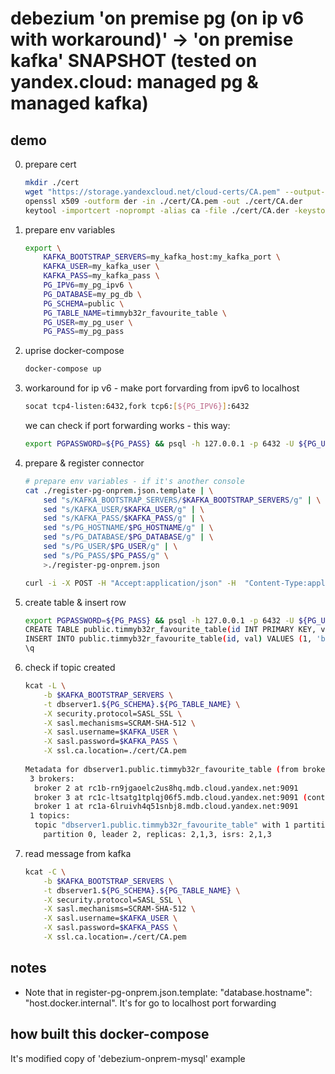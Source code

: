 # debezium 'on premise pg (on ip v6 with workaround)' -> 'on premise kafka' SNAPSHOT (tested on yandex.cloud: managed pg & managed kafka)

## demo

0) prepare cert
    ```sh
    mkdir ./cert
    wget "https://storage.yandexcloud.net/cloud-certs/CA.pem" --output-document ./cert/CA.pem
    openssl x509 -outform der -in ./cert/CA.pem -out ./cert/CA.der
    keytool -importcert -noprompt -alias ca -file ./cert/CA.der -keystore ./cert/CA.p12 -storepass STOREPASSW0RD
    ```

1) prepare env variables
    ```sh
    export \
        KAFKA_BOOTSTRAP_SERVERS=my_kafka_host:my_kafka_port \
        KAFKA_USER=my_kafka_user \
        KAFKA_PASS=my_kafka_pass \
        PG_IPV6=my_pg_ipv6 \
        PG_DATABASE=my_pg_db \
        PG_SCHEMA=public \
        PG_TABLE_NAME=timmyb32r_favourite_table \
        PG_USER=my_pg_user \
        PG_PASS=my_pg_pass
    ```

2) uprise docker-compose
    ```sh
    docker-compose up
    ```

3) workaround for ip v6 - make port forvarding from ipv6 to localhost
    ```sh
    socat tcp4-listen:6432,fork tcp6:[${PG_IPV6}]:6432
    ```
    
    we can check if port forwarding works - this way:
    ```sh
    export PGPASSWORD=${PG_PASS} && psql -h 127.0.0.1 -p 6432 -U ${PG_USER} -d ${PG_DATABASE}
    ```

4) prepare & register connector
    ```sh
    # prepare env variables - if it's another console
    cat ./register-pg-onprem.json.template | \
        sed "s/KAFKA_BOOTSTRAP_SERVERS/$KAFKA_BOOTSTRAP_SERVERS/g" | \
        sed "s/KAFKA_USER/$KAFKA_USER/g" | \
        sed "s/KAFKA_PASS/$KAFKA_PASS/g" | \
        sed "s/PG_HOSTNAME/$PG_HOSTNAME/g" | \
        sed "s/PG_DATABASE/$PG_DATABASE/g" | \
        sed "s/PG_USER/$PG_USER/g" | \
        sed "s/PG_PASS/$PG_PASS/g" \
        >./register-pg-onprem.json

    curl -i -X POST -H "Accept:application/json" -H  "Content-Type:application/json" http://localhost:8083/connectors/ -d @register-pg-onprem.json
    ```

5) create table & insert row
    ```sh
    export PGPASSWORD=${PG_PASS} && psql -h 127.0.0.1 -p 6432 -U ${PG_USER} -d ${PG_DATABASE}
    CREATE TABLE public.timmyb32r_favourite_table(id INT PRIMARY KEY, val text);
    INSERT INTO public.timmyb32r_favourite_table(id, val) VALUES (1, 'blablabla');
    \q
    ```

6) check if topic created
    ```sh
    kcat -L \
        -b $KAFKA_BOOTSTRAP_SERVERS \
        -t dbserver1.${PG_SCHEMA}.${PG_TABLE_NAME} \
        -X security.protocol=SASL_SSL \
        -X sasl.mechanisms=SCRAM-SHA-512 \
        -X sasl.username=$KAFKA_USER \
        -X sasl.password=$KAFKA_PASS \
        -X ssl.ca.location=./cert/CA.pem
        
    Metadata for dbserver1.public.timmyb32r_favourite_table (from broker 1: sasl_ssl://rc1a-6lruivh4q51snbj8.mdb.cloud.yandex.net:9091/1):
     3 brokers:
      broker 2 at rc1b-rn9jgaoelc2us8hq.mdb.cloud.yandex.net:9091
      broker 3 at rc1c-ltsatg1tplqj06f5.mdb.cloud.yandex.net:9091 (controller)
      broker 1 at rc1a-6lruivh4q51snbj8.mdb.cloud.yandex.net:9091
     1 topics:
      topic "dbserver1.public.timmyb32r_favourite_table" with 1 partitions:
        partition 0, leader 2, replicas: 2,1,3, isrs: 2,1,3
    ```

7) read message from kafka
    ```sh
    kcat -C \
        -b $KAFKA_BOOTSTRAP_SERVERS \
        -t dbserver1.${PG_SCHEMA}.${PG_TABLE_NAME} \
        -X security.protocol=SASL_SSL \
        -X sasl.mechanisms=SCRAM-SHA-512 \
        -X sasl.username=$KAFKA_USER \
        -X sasl.password=$KAFKA_PASS \
        -X ssl.ca.location=./cert/CA.pem
    ```

## notes

- Note that in register-pg-onprem.json.template: "database.hostname": "host.docker.internal". It's for go to localhost port forwarding

## how built this docker-compose

It's modified copy of 'debezium-onprem-mysql' example
